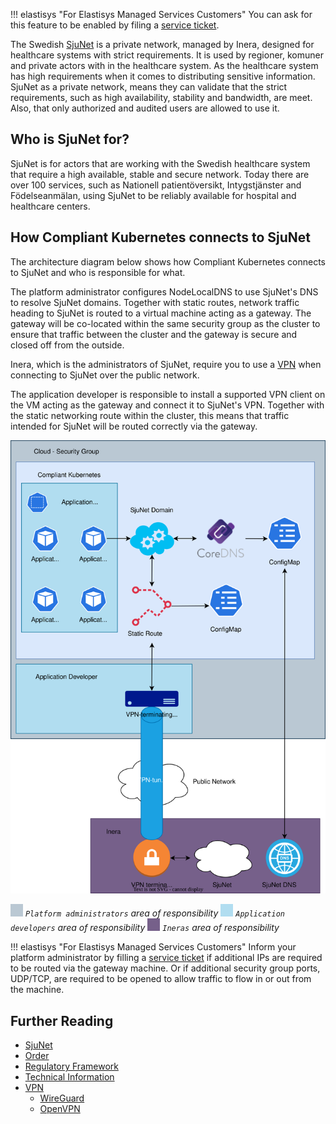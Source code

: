 !!! elastisys "For Elastisys Managed Services Customers"
    You can ask for this feature to be enabled by filing a [service ticket](https://elastisys.atlassian.net/servicedesk/customer/portals).

The Swedish [SjuNet](https://www.inera.se/tjanster/alla-tjanster-a-o/sjunet/) is a private network, managed by Inera, designed for healthcare systems with strict requirements. It is used by regioner, komuner and private actors with in the healthcare system. As the healthcare system has high requirements when it comes to distributing sensitive information. SjuNet as a private network, means they can validate that the strict requirements, such as high availability, stability and bandwidth, are meet. Also, that only authorized and audited users are allowed to use it.

## Who is SjuNet for?

SjuNet is for actors that are working with the Swedish healthcare system that require a high available, stable and secure network. Today there are over 100 services, such as Nationell patientöversikt, Intygstjänster and Födelseanmälan, using SjuNet to be reliably available for hospital and healthcare centers.

## How Compliant Kubernetes connects to SjuNet

The architecture diagram below shows how Compliant Kubernetes connects to SjuNet and who is responsible for what.

The platform administrator configures NodeLocalDNS to use SjuNet's DNS to resolve SjuNet domains. Together with static routes, network traffic heading to SjuNet is routed to a virtual machine acting as a gateway. The gateway will be co-located within the same security group as the cluster to ensure that traffic between the cluster and the gateway is secure and closed off from the outside.

Inera, which is the administrators of SjuNet, require you to use a [VPN](https://inera.atlassian.net/wiki/spaces/OISJU/pages/406618308/Teknisk+anslutning#Anslutning-via-VPN-%C3%B6ver-internet) when connecting to SjuNet over the public network.

The application developer is responsible to install a supported VPN client on the VM acting as the gateway and connect it to SjuNet's VPN. Together with the static networking route within the cluster, this means that traffic intended for SjuNet will be routed correctly via the gateway.

![Architectural diagram](img/SjuNet.svg)

*![Compliant Kubernetes](img/bac8d3.png) `Platform administrators` area of responsibility ![Application Developer](img/b1ddf0.png) `Application developers` area of responsibility ![Inera](img/76608a.png) `Ineras` area of responsibility*

!!! elastisys "For Elastisys Managed Services Customers"
    Inform your platform administrator by filling a [service ticket](https://elastisys.atlassian.net/servicedesk/customer/portals) if additional IPs are required to be routed via the gateway machine.
    Or if additional security group ports, UDP/TCP, are required to be opened to allow traffic to flow in or out from the machine.

## Further Reading
- [SjuNet](https://www.inera.se/tjanster/alla-tjanster-a-o/sjunet/)
- [Order](https://www.inera.se/tjanster/alla-tjanster-a-o/sjunet/#section-5699)
- [Regulatory Framework](https://inera.atlassian.net/wiki/spaces/OISJU/pages/403736889/Regelverk)
- [Technical Information](https://inera.atlassian.net/wiki/spaces/OISJU/pages/403736906/Teknisk+information)
- [VPN](https://en.wikipedia.org/wiki/Virtual_private_network)
    - [WireGuard](https://www.wireguard.com/)
    - [OpenVPN](https://openvpn.net/)
